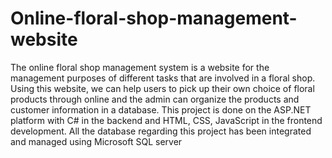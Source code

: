 # Online-floral-shop-management-website
The online floral shop management system is a website for the management purposes of different tasks that are involved in a floral shop. Using this website, we can help users to pick up their own choice of floral products through online and the admin can organize the products and customer information in a database. This project is done on the ASP.NET platform with C# in the backend and HTML, CSS, JavaScript in the frontend development. All the database regarding this project has been integrated and managed using Microsoft SQL server
